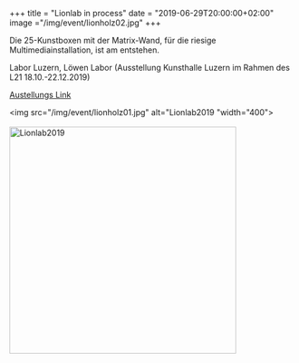 
+++
title = "Lionlab in process"
date = "2019-06-29T20:00:00+02:00"
image ="/img/event/lionholz02.jpg"
+++


Die 25-Kunstboxen mit der Matrix-Wand, für die riesige Multimediainstallation, ist am entstehen.

Labor Luzern, Löwen Labor (Ausstellung Kunsthalle Luzern im Rahmen des L21 18.10.-22.12.2019)



<a href="https://www.loewendenkmal21.ch/projekt/we-are-the-lions/">Austellungs Link</a>



<img src="/img/event/lionholz01.jpg" alt="Lionlab2019 "width="400">
<br>
<br>
<img src="/img/event/lionholz03.jpg" alt="Lionlab2019" width="400">

